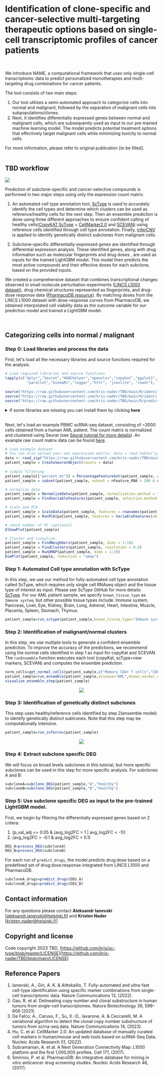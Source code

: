 # Identification of clone-specific and cancer-selective multi-targeting therapeutic options based on single-cell transcriptomic profiles of cancer patients
<br>
  
We introduce NAME, a computational framework that uses only single-cell transcriptomic data to predict personalized monotherapies and multi-targeting drug combinations for cancer patients.

The tool consists of two main steps:
1. Our tool utilizes a semi-automated approach to categorize cells into normal and malignant, followed by the separation of malignant cells into subpopulations/clones.
2. Next, it identifies differentially expressed genes between normal and malignant cells, which are subsequently used as input to our pre-trained machine learning model. The model predicts potential treatment options that effectively target malignant cells while minimizing toxicity to normal cells.

For more information, please refer to original publication [to be filled].
<br><br>
<b><h2>TBD workflow</h2></b>
<span align="center"> 
<img src="https://github.com/kris-nader/TBD/blob/main/ensemble_pred_workflow.png">
</span>

Prediction of subclone-specific and cancer-selective compounds is performed in two major steps using only the expression count matrix.

1. An automated cell type annotation tool, [ScType](https://github.com/IanevskiAleksandr/sc-type) is used  to accurately identify the cell types and  determine which clusters can be used as reference/healthy cells for the next step. Then an ensemble prediction is done using three different approaches to ensure confident calling of healthy cells([CopyKAT](https://github.com/navinlabcode/copykat),[ScType](https://github.com/IanevskiAleksandr/sc-type) + [CellMarker2.0](http://117.50.127.228/CellMarker/CellMarker_download.html) and [SCEVAN](https://github.com/AntonioDeFalco/SCEVAN)) using reference cells identified through cell type annotation. Finally, [inferCNV](https://github.com/broadinstitute/infercnv) is applied to identify genetically distinct subclones from malignant cells. 

2. Subclone-specific differentially-expressed genes are identified through differential expression analysis. These identified genes, along with drug information such as molecular fingerprints and drug doses , are used as inputs for the trained LightGBM model. This model then predicts the most active compounds and their effective doses for each subclone, based on the provided inputs.

We created a comprehensive dataset that combines transcriptional changes observed in small molecule perturbation experiments ([LINCS L1000 dataset](https://clue.io/about)), drug chemical structures represented as fingerprints, and drug-dose response data ([PharmacoDB resource](http://pharmacodb.ca/)). By matching doses from the LINCS L1000 dataset with dose-response curves from PharmacoDB, we obtained interpolated cell viability data as the outcome variable for our prediction model and trained a LightGBM model.


<br>


## Categorizing cells into normal / malignant

### Step 0: Load libraries and process the data

<p>First, let's load all the necessary libraries and source functions required for the analysis.</p>

```R
# Load required libraries and source functions
lapply(c("dplyr","Seurat","HGNChelper","openxlsx","copykat","ggplot2", "yaGST", "SCEVAN", "cowplot","Rcpp","Rclusterpp",
          "parallel","biomaRt","logger","httr", "jsonlite", "readr"), library, character.only = !0)
         
source("https://raw.githubusercontent.com/kris-nader/TBD/main/R/identify_mal_norm.R"); 
source("https://raw.githubusercontent.com/kris-nader/TBD/main/R/identify_subclones.R"); 
source("https://raw.githubusercontent.com/kris-nader/TBD/main/R/predict_compounds.R"); 
```


<details>
  <summary>If some libraries are missing you can install them by clicking <b>here</b></summary>
	
	
  ```R
# run this code to install required libraries
  packages <- c("dplyr","Seurat","HGNChelper","openxlsx","copykat","ggplot2","SCEVAN", "cowplot",
			  "Rcpp","Rclusterpp","parallel","biomaRt","logger","httr", "jsonlite", "readr")

install_load_packages <- function(packages){
  if (!requireNamespace("BiocManager", quietly = TRUE))
    install.packages("BiocManager")

  if (!requireNamespace("devtools", quietly = TRUE))
    install.packages("devtools")

  sapply(packages, function(pkg){
    if (!require(pkg, character.only = TRUE)){
      if (pkg %in% c("copykat", "yaGST", "SCEVAN", "Rclusterpp")) {
        tryCatch({
          if (pkg == "copykat") {
            devtools::install_github("navinlabcode/copykat")
          } else if (pkg == "yaGST") {
            devtools::install_github("miccec/yaGST")
          } else if (pkg == "SCEVAN") {
            devtools::install_github("AntonioDeFalco/SCEVAN")
          } else if (pkg == "Rclusterpp") {
            devtools::install_github("nolanlab/Rclusterpp")
          }
          library(pkg, character.only = TRUE)
        }, error = function(e){
          install_from_CRAN_or_Bioconductor(pkg)
        })
      } else {
        install_from_CRAN_or_Bioconductor(pkg)
      }
    }
  })
}

install_from_CRAN_or_Bioconductor <- function(pkg) {
  tryCatch({
    install.packages(pkg); library(pkg, character.only = TRUE)
  }, error = function(e){
    BiocManager::install(pkg); library(pkg, character.only = TRUE)
  })
}

install_load_packages(packages)

  ```
				     
</details>


<br>	
<p>Next, let's load an example PBMC scRNA-seq dataset, consisting of ~3000 cells obtained from a human AML patient. The count matrix is normalized and clustered using Seurat (see <a href="https://satijalab.org/seurat/articles/pbmc3k_tutorial.html" target="_blank">Seurat tutorial for more details</a>). An example raw count matrix data can be found <a href='https://raw.githubusercontent.com/kris-nader/TBD/main/sample_x_exp.rawdata.txt.zip' target="_blank">here</a>.</p>
	

 ```R
# Load example dataset 
# You can also upload your own expression matrix: data = read.table("your.exp.rawdata.txt", header = TRUE, row.names = 1, sep = "\t").
data <- read_zip("https://raw.githubusercontent.com/kris-nader/TBD/main/sample_x_exp.rawdata.txt.zip")
patient_sample = CreateSeuratObject(counts = data)	
	
# simple filtering
patient_sample[["percent.mt"]] = PercentageFeatureSet(patient_sample, pattern = "^MT-")
patient_sample = subset(patient_sample, subset = nFeature_RNA > 200 & nFeature_RNA < 2500 & percent.mt < 5)

# normalize data
patient_sample = NormalizeData(patient_sample, normalization.method = "LogNormalize", scale.factor = 10000)
patient_sample = FindVariableFeatures(patient_sample, selection.method = "vst", nfeatures = 2000)

# scale and PCA
patient_sample = ScaleData(patient_sample, features = rownames(patient_sample))
patient_sample = RunPCA(patient_sample, features = VariableFeatures(object = patient_sample))

# check number of PC (optional)
ElbowPlot(patient_sample)

# Cluster and visualize
patient_sample = FindNeighbors(patient_sample, dims = 1:10)
patient_sample = FindClusters(patient_sample, resolution = 0.8)
patient_sample = RunUMAP(patient_sample, dims = 1:10)
DimPlot(patient_sample, reduction = "umap")
```
### Step 1: Automated Cell type annotation with ScType
In this step, we use our method for fully-automated cell type annotation called ScType, which requires only single cell RNAseq object and the tissue type of interest as input. Please see ScType GitHub for more details: [ScType](https://github.com/IanevskiAleksandr/sc-type). For our AML patient sample, we specify `known_tissue_type` as `Immune system`, but other possible tissue types include: Immune system, Pancreas, Liver, Eye, Kidney, Brain, Lung, Adrenal, Heart, Intestine, Muscle, Placenta, Spleen, Stomach, Thymus.

```R
patient_sample=run_sctype(patient_sample,known_tissue_type="Immune system",plot=FALSE)
```
### Step 2: Identification of malignant/normal clusters
In this step, we use multiple tools to generate a confident ensemble prediction. To improve the accuracy of the predictions, we recommend using the normal cells identified in step 1 as input for copyKat and SCEVAN. The `runEnsemble` function executes each tool (copyKat, scType+new markers, SCEVAN) and computes the ensemble prediction. 

```R
norm_cells=get_normal_cells(patient_sample,c("Memory CD4+ T cells","CD8+ NKT-like cells"))
patient_sample=run_ensemble(patient_sample,disease="AML",known_normal_cells=norm_cells,plot=FALSE)
visualize_ensemble_step(patient_sample)
```

<p align="center"> 
<img src="https://github.com/kris-nader/TBD/blob/main/example_ensemble.png">
</p>

### Step 3: Identification of genetically distinct subclones
This step uses healthy/reference cells identified by step 2(ensemble model) to identify genetically distinct sublcones. Note that this step may be computationally intensive. 
```R
patient_sample=run_infercnv(patient_sample)
```
<p align="center"> 
<img src="https://github.com/kris-nader/TBD/blob/main/example_infercnv.png">
</p>

### Step 4: Extract subclone specific DEG
We will focus on broad levels subclones in this tutorial, but more specific subclones can be used in this step for more specific analysis. For subclones A and B:
```R
subcloneA=subclone_DEG(patient_sample,"A","healthy")
subcloneB=subclone_DEG(patient_sample,"B","healthy")
```

### Step 5: Use subclone specific DEG as input to the pre-trained LightGBM model.
First, we begin by filtering the differentially expressed genes based on 2 critera:
1. (p_val_adj <= 0.05 & (avg_log2FC > 1 | avg_log2FC < -1)) 
2. (avg_log2FC > -0.1 & avg_log2FC < 0.1)

```R
DEG_A=process_DEG(subcloneA)
DEG_B=process_DEG(subcloneB)
```
For each run of `predict_drugs`, the model predicts drug:dose based on a predefined set of drug:dose:response integrated from LINCS L1000 and PharmacoDB. 

```R
subcloneA_drugs=predict_drugs(DEG_A)
subcloneB_drugs=predict_drugs(DEG_B)
```


 

## Contact information
For any questions please contact **Aleksandr Ianevski** [aleksandr.ianevski@helsinki.fi] and  **Kristen Nader** [kristen.nader@helsinki.fi]

## Copyright and license

Code copyright 2023 TBD, [https://github.com/kris/sc-type/blob/master/LICENSE](https://github.com/kris-nader/TBD/blob/main/LICENSE)

## Reference Papers
1. Ianevski, A., Giri, A. K. &amp; Aittokallio, T. Fully-automated and ultra-fast cell-type identification using specific marker combinations from single-cell transcriptomic data. Nature Communications 13, (2022). 
2. Gao, R. et al. Delineating copy number and clonal substructure in human tumors from single-cell transcriptomes. Nature Biotechnology 39, 599–608 (2021). 
3. De Falco, A., Caruso, F., Su, X.-D., Iavarone, A. &amp; Ceccarelli, M. A variational algorithm to detect the clonal copy number substructure of tumors from scrna-seq data. Nature Communications 14, (2023). 
4. Hu, C. et al. CellMarker 2.0: An updated database of manually curated cell markers in human/mouse and web tools based on scRNA-Seq Data. Nucleic Acids Research 51, (2022). 
5. Subramanian, A. et al. A Next Generation Connectivity Map: L1000 platform and the first 1,000,000 profiles. Cell 171, (2017). 
6. Smirnov, P. et al. PharmacoDB: An integrative database for mining in vitro anticancer drug screening studies. Nucleic Acids Research 46, (2017). 

